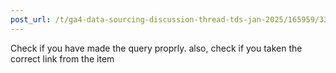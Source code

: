 ```yaml
---
post_url: /t/ga4-data-sourcing-discussion-thread-tds-jan-2025/165959/330
---
```

Check if you have made the query proprly. also, check if you taken the correct link from the item